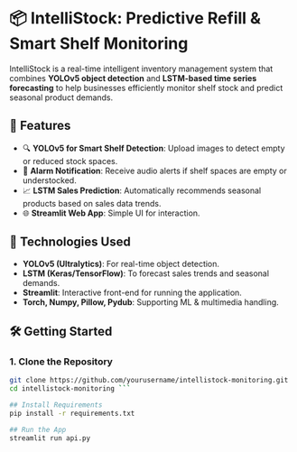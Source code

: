 # 📦 IntelliStock: Predictive Refill & Smart Shelf Monitoring

IntelliStock is a real-time intelligent inventory management system that combines **YOLOv5 object detection** and **LSTM-based time series forecasting** to help businesses efficiently monitor shelf stock and predict seasonal product demands.

## 🚀 Features
- 🔍 **YOLOv5 for Smart Shelf Detection**: Upload images to detect empty or reduced stock spaces.
- 🔔 **Alarm Notification**: Receive audio alerts if shelf spaces are empty or understocked.
- 📈 **LSTM Sales Prediction**: Automatically recommends seasonal products based on sales data trends.
- 🌐 **Streamlit Web App**: Simple UI for interaction.

## 🧪 Technologies Used
- **YOLOv5 (Ultralytics)**: For real-time object detection.
- **LSTM (Keras/TensorFlow)**: To forecast sales trends and seasonal demands.
- **Streamlit**: Interactive front-end for running the application.
- **Torch, Numpy, Pillow, Pydub**: Supporting ML & multimedia handling.

## 🛠️ Getting Started

### 1. Clone the Repository
```bash
git clone https://github.com/yourusername/intellistock-monitoring.git
cd intellistock-monitoring ```

## Install Requirements
pip install -r requirements.txt

## Run the App
streamlit run api.py
